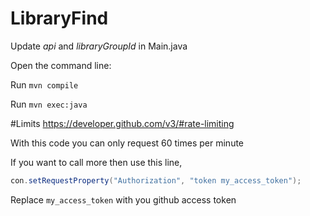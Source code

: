 # LibraryFind
Update *api* and *libraryGroupId* in Main.java

Open the command line:

Run `mvn compile`

Run `mvn exec:java`

#Limits
https://developer.github.com/v3/#rate-limiting

With this code you can only request 60 times per minute

If you want to call more then use this line,
```java
con.setRequestProperty("Authorization", "token my_access_token");
```
Replace `my_access_token` with you github access token 
